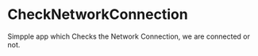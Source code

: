 # CheckNetworkConnection
Simpple app which Checks the Network Connection, we are connected or not.

